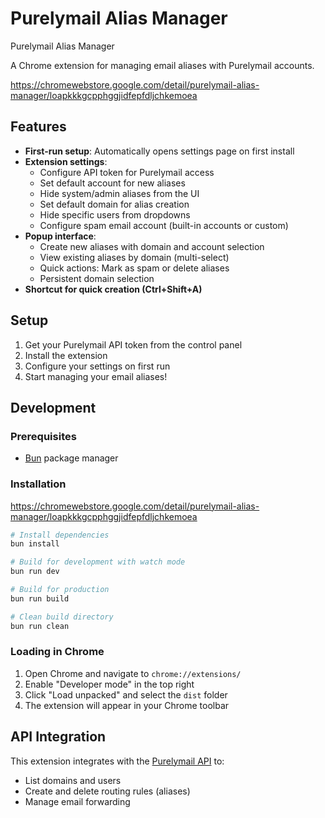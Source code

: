 # Purelymail Alias Manager

Purelymail Alias Manager

A Chrome extension for managing email aliases with Purelymail accounts.

https://chromewebstore.google.com/detail/purelymail-alias-manager/loapkkkgcpphggjidfepfdljchkemoea

## Features

- **First-run setup**: Automatically opens settings page on first install
- **Extension settings**:
  - Configure API token for Purelymail access
  - Set default account for new aliases
  - Hide system/admin aliases from the UI
  - Set default domain for alias creation
  - Hide specific users from dropdowns
  - Configure spam email account (built-in accounts or custom)
- **Popup interface**:
  - Create new aliases with domain and account selection
  - View existing aliases by domain (multi-select)
  - Quick actions: Mark as spam or delete aliases
  - Persistent domain selection
- **Shortcut for quick creation (Ctrl+Shift+A)**

## Setup

1. Get your Purelymail API token from the control panel
2. Install the extension
3. Configure your settings on first run
4. Start managing your email aliases!

## Development

### Prerequisites

- [Bun](https://bun.sh/) package manager

### Installation

https://chromewebstore.google.com/detail/purelymail-alias-manager/loapkkkgcpphggjidfepfdljchkemoea


```bash
# Install dependencies
bun install

# Build for development with watch mode
bun run dev

# Build for production
bun run build

# Clean build directory
bun run clean
```

### Loading in Chrome

1. Open Chrome and navigate to `chrome://extensions/`
2. Enable "Developer mode" in the top right
3. Click "Load unpacked" and select the `dist` folder
4. The extension will appear in your Chrome toolbar

## API Integration

This extension integrates with the [Purelymail API](https://purelymail.com/docs/api) to:

- List domains and users
- Create and delete routing rules (aliases)
- Manage email forwarding
